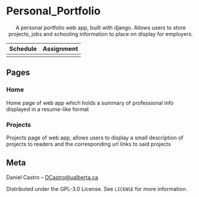 # Personal_Portfolio
<p align="center">
  <p align="center">
    A personal portfolio web app, built with django. Allows users to store projects, jobs and schooling information to place on display for employers.
  </p>
</p>

Schedule             |  Assignment
:-------------------------:|:-------------------------:
![]()  |  ![]()

## Pages

### Home
Home page of web app which holds a summary of professional info displayed in a resume-like format
### Projects
Projects page of web app, allows users to display a small description of projects to readers and the corresponding url links to said projects

## Meta

Daniel Castro – DCastro@ualberta.ca

Distributed under the GPL-3.0 License. See ``LICENSE`` for more information.
